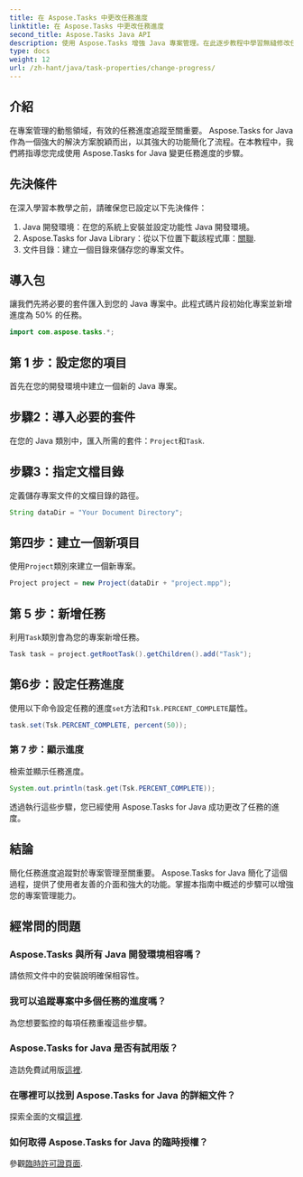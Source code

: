 ```yaml
---
title: 在 Aspose.Tasks 中更改任務進度
linktitle: 在 Aspose.Tasks 中更改任務進度
second_title: Aspose.Tasks Java API
description: 使用 Aspose.Tasks 增強 Java 專案管理。在此逐步教程中學習無縫修改任務進度。現在下載！
type: docs
weight: 12
url: /zh-hant/java/task-properties/change-progress/
---
```

## 介紹
在專案管理的動態領域，有效的任務進度追蹤至關重要。 Aspose.Tasks for Java 作為一個強大的解決方案脫穎而出，以其強大的功能簡化了流程。在本教程中，我們將指導您完成使用 Aspose.Tasks for Java 變更任務進度的步驟。
## 先決條件
在深入學習本教學之前，請確保您已設定以下先決條件：
1. Java 開發環境：在您的系統上安裝並設定功能性 Java 開發環境。
2.  Aspose.Tasks for Java Library：從以下位置下載該程式庫：[關聯](https://releases.aspose.com/tasks/java/).
3. 文件目錄：建立一個目錄來儲存您的專案文件。
## 導入包
讓我們先將必要的套件匯入到您的 Java 專案中。此程式碼片段初始化專案並新增進度為 50% 的任務。
```java
import com.aspose.tasks.*;

```
## 第 1 步：設定您的項目
首先在您的開發環境中建立一個新的 Java 專案。
## 步驟2：導入必要的套件
在您的 Java 類別中，匯入所需的套件：`Project`和`Task`.
## 步驟3：指定文檔目錄
定義儲存專案文件的文檔目錄的路徑。
```java
String dataDir = "Your Document Directory";
```
## 第四步：建立一個新項目
使用`Project`類別來建立一個新專案。
```java
Project project = new Project(dataDir + "project.mpp");
```
## 第 5 步：新增任務
利用`Task`類別會為您的專案新增任務。
```java
Task task = project.getRootTask().getChildren().add("Task");
```
## 第6步：設定任務進度
使用以下命令設定任務的進度`set`方法和`Tsk.PERCENT_COMPLETE`屬性。
```java
task.set(Tsk.PERCENT_COMPLETE, percent(50));
```
### 第 7 步：顯示進度
檢索並顯示任務進度。
```java
System.out.println(task.get(Tsk.PERCENT_COMPLETE));
```
透過執行這些步驟，您已經使用 Aspose.Tasks for Java 成功更改了任務的進度。
## 結論
簡化任務進度追蹤對於專案管理至關重要。 Aspose.Tasks for Java 簡化了這個過程，提供了使用者友善的介面和強大的功能。掌握本指南中概述的步驟可以增強您的專案管理能力。
## 經常問的問題
### Aspose.Tasks 與所有 Java 開發環境相容嗎？
請依照文件中的安裝說明確保相容性。
### 我可以追蹤專案中多個任務的進度嗎？
為您想要監控的每項任務重複這些步驟。
### Aspose.Tasks for Java 是否有試用版？
造訪免費試用版[這裡](https://releases.aspose.com/).
### 在哪裡可以找到 Aspose.Tasks for Java 的詳細文件？
探索全面的文檔[這裡](https://reference.aspose.com/tasks/java/).
### 如何取得 Aspose.Tasks for Java 的臨時授權？
參觀[臨時許可證頁面](https://purchase.aspose.com/temporary-license/).